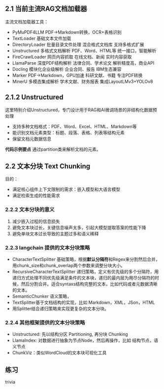 ## 2.1 当前主流RAG文档加载器
主流文档加载器工具：

- PyMuPDF4LLM	PDF→Markdown转换，OCR+表格识别	
- TextLoader	基础文本文件加载
- DirectoryLoader	批量目录文件处理	混合格式文档库	支持多格式扩展
- Unstructured	多格式文档解析	PDF、Word、HTML等	统一接口，智能解析
- FireCrawlLoader	网页内容抓取	在线文档、新闻	实时内容获取
- LlamaParse	深度PDF结构解析	法律合同、学术论文	解析精度高，商业API
- Docling	模块化企业级解析	企业合同、报告	IBM生态兼容
- Marker	PDF→Markdown，GPU加速	科研文献、书籍	专注PDF转换
- MinerU	多模态集成解析	学术文献、财务报表	集成LayoutLMv3+YOLOv8

## 2.1.2 Unstructured
这里特别介绍Unstructured，专门设计用于RAG和AI微调场景的非结构化数据预处理
- 支持多种文档格式：PDF、Word、Excel、HTML、Markdown等
- 能识别文档元素类型：标题、段落、表格、列表等结构元素
- 保留文档元数据信息

**代码示例要点**
通过partition类来解析文档的元素。

## 2.2 文本分块 Text Chunking
目的：
- 满足核心组件上下文限制的需求：嵌入模型和大语言模型
- 满足检索生成的性能需求

### 2.2.2 文本分块的意义
1. 减少嵌入过程的信息损失
1. 避免文本块过长，关键信息噪声太多，引起大模型提取答案的性能下降
2. 避免单块文本过长导致的主题过多和语义稀释

### 2.2.3 langchain 提供的文本分块策略
- CharacterTextSplitter 基础策略，根据**默认分隔符**和Regex来分割然后合并，用chunk_size和chunk_overlap两个参数来调整分块大小。
- RecursiveCharacterTextSplitter 递归策略，定义有优先级的多个分隔符，用递归方式处理不同优先级满足条件的文本块，递归的最内层为用尽分隔符的时候，然后分割合并。适合syntaxs结构完整的文本，比如代码或者元数据清晰的文本。
- SemanticChunker 语义策略，
- TextSplitter基于文档结构的实现，比如 Markdown，XML，JSon，HTML
- 用Splitter结合递归策略来实现更复杂的文本分块。
  
### 2.2.4 其他框架提供的文本分块策略
- Unstructured: 先以结构分区 Partitioning, 再分块 Chunking  
- LlamaIndex: 对数据进行抽象为节点Node，然后再操作，比如 结构节点，语义节点
- ChunkViz：类似WordCloud的文本块可视化工具

## 练习
trivia